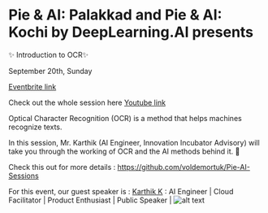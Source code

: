 # Pie & AI: Palakkad and Pie & AI: Kochi by DeepLearning.AI presents 

✨ Introduction to OCR✨

September 20th, Sunday

[Eventbrite link](https://www.eventbrite.com/e/pie-ai-kochi-ai-in-health-tickets-142252151013#)

Check out the whole session here [Youtube link](https://youtu.be/gCqLBftgZIs)

Optical Character Recognition (OCR) is a method that helps machines recognize texts.

In this session, Mr. Karthik (AI Engineer, Innovation Incubator Advisory) will take you through the working of OCR and the AI methods behind it. 💫



Check this out for more details  : 
 https://github.com/voldemortuk/Pie-AI-Sessions


 

 For this event, our guest speaker is :
[Karthik K](https://www.linkedin.com/in/karthik1997/) : AI Engineer | Cloud Facilitator | Product Enthusiast | Public Speaker |
![alt text]()

